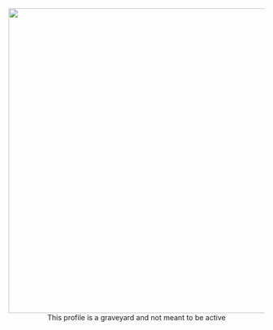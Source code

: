 <div id="header" align="center">
  <img src="https://t4.ftcdn.net/jpg/02/54/76/71/360_F_254767138_pY49Ojq7EBV3Fwy19RrzAmkeOaN287an.jpg" width="600"/><br>
  <h1">This profile is a graveyard and not meant to be active</h1>
</div
